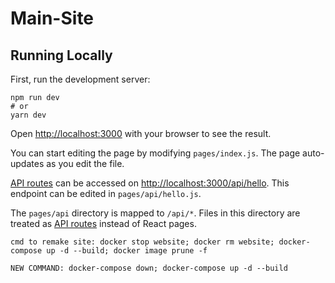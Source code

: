 # Main-Site


## Running Locally

First, run the development server:

```
npm run dev
# or
yarn dev
```

Open <http://localhost:3000> with your browser to see the result.

You can start editing the page by modifying `pages/index.js`. The page auto-updates as you edit the file.

[API routes](https://nextjs.org/docs/api-routes/introduction) can be accessed on <http://localhost:3000/api/hello>. This endpoint can be edited in `pages/api/hello.js`.

The `pages/api` directory is mapped to `/api/*`. Files in this directory are treated as [API routes](https://nextjs.org/docs/api-routes/introduction) instead of React pages.
```
cmd to remake site: docker stop website; docker rm website; docker-compose up -d --build; docker image prune -f

NEW COMMAND: docker-compose down; docker-compose up -d --build
```
